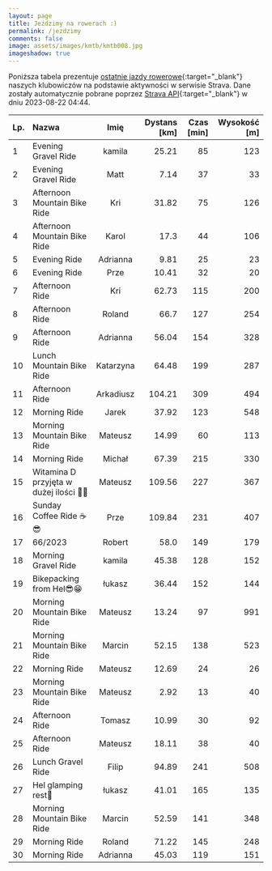 ```yaml
---
layout: page
title: Jeździmy na rowerach :)
permalink: /jezdzimy
comments: false
image: assets/images/kmtb/kmtb008.jpg
imageshadow: true
---
```


Poniższa tabela prezentuje [ostatnie jazdy rowerowe](https://www.strava.com/clubs/336381){:target="_blank"} naszych klubowiczów na podstawie aktywności w serwisie Strava. Dane zostały automatycznie pobrane poprzez [Strava API](https://developers.strava.com/docs/reference/#api-Clubs-getClubActivitiesById){:target="_blank"} w dniu 2023-08-22 04:44.

Lp. | Nazwa | Imię | Dystans [km] | Czas [min] | Wysokość [m]
:--- | :--- | :---: | ---: | ---: | ---:
1|Evening Gravel Ride|kamila|25.21|85|123
2|Evening Gravel Ride|Matt|7.14|37|33
3|Afternoon Mountain Bike Ride|Kri|31.82|75|126
4|Afternoon Mountain Bike Ride|Karol|17.3|44|106
5|Evening Ride|Adrianna|9.81|25|23
6|Evening Ride|Prze|10.41|32|20
7|Afternoon Ride|Kri|62.73|115|200
8|Afternoon Ride|Roland|66.7|127|254
9|Afternoon Ride|Adrianna|56.04|154|328
10|Lunch Mountain Bike Ride|Katarzyna|64.48|199|287
11|Afternoon Ride|Arkadiusz|104.21|309|494
12|Morning Ride|Jarek|37.92|123|548
13|Morning Mountain Bike Ride|Mateusz|14.99|60|113
14|Morning Ride|Michał|67.39|215|330
15|Witamina D przyjęta w dużej ilości 🥵🥵|Mateusz|109.56|227|367
16|Sunday Coffee Ride ☕️😎|Prze|109.84|231|407
17|66/2023|Robert|58.0|149|179
18|Morning Gravel Ride|kamila|45.38|128|152
19|Bikepacking  from Hel😎😁|łukasz|36.44|152|144
20|Morning Mountain Bike Ride|Mateusz|13.24|97|991
21|Morning Mountain Bike Ride|Marcin|52.15|138|523
22|Morning Ride|Mateusz|12.69|24|26
23|Morning Mountain Bike Ride|Mateusz|2.92|13|40
24|Afternoon Ride|Tomasz|10.99|30|92
25|Afternoon Ride|Mateusz|18.11|38|40
26|Lunch Gravel Ride|Filip|94.89|241|508
27|Hel glamping rest👫|łukasz|41.01|165|135
28|Morning Mountain Bike Ride|Marcin|52.59|141|348
29|Morning Ride|Roland|71.22|145|248
30|Morning Ride|Adrianna|45.03|119|151
